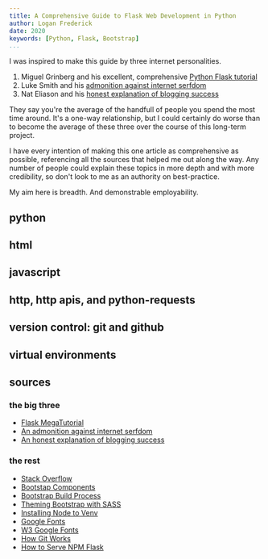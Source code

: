 ```yaml
---
title: A Comprehensive Guide to Flask Web Development in Python
author: Logan Frederick
date: 2020
keywords: [Python, Flask, Bootstrap]
...
```


I was inspired to make this guide by three internet personalities.

1. Miguel Grinberg and his excellent, comprehensive [Python Flask tutorial](https://blog.miguelgrinberg.com/post/the-flask-mega-tutorial-part-i-hello-world)
2. Luke Smith and his [admonition against internet serfdom](https://www.youtube.com/watch?v=bdKZVIGRAKQ&list=PL-p5XmQHB_JRRnoQyjOfioJdDmu87DIJc)
3. Nat Eliason and his [honest explanation of blogging success](https://www.nateliason.com/blog/start-a-blog)

They say you're the average of the handfull of people you spend the most time
around. It's a one-way relationship, but I could certainly do worse than to
become the average of these three over the course of this long-term project.

I have every intention of making this one article as comprehensive as possible,
referencing all the sources that helped me out along the way. Any number of
people could explain these topics in more depth and with more credibility, so
don't look to me as an authority on best-practice.

My aim here is breadth. And demonstrable employability.

python
------

html
----

javascript
----------

http, http apis, and python-requests
------------------------------------

version control: git and github
-------------------------------

virtual environments
--------------------



sources
-------

### the big three

+ [Flask MegaTutorial](https://blog.miguelgrinberg.com/post/the-flask-mega-tutorial-part-i-hello-world)
+ [An admonition against internet serfdom](https://www.youtube.com/watch?v=bdKZVIGRAKQ&list=PL-p5XmQHB_JRRnoQyjOfioJdDmu87DIJc)
+ [An honest explanation of blogging success](https://www.nateliason.com/blog/start-a-blog)

### the rest

+ [Stack Overflow](https://stackoverflow.com/questions/54257732/how-can-i-use-bootstrap-4-while-using-flask-for-python-3)
+ [Bootstap Components](https://getbootstrap.com/docs/4.5/components/navs/)
+ [Bootstrap Build Process](https://getbootstrap.com/docs/4.2/getting-started/build-tools/)
+ [Theming Bootstrap with SASS](https://getbootstrap.com/docs/4.0/getting-started/theming/)
+ [Installing Node to Venv](https://lincolnloop.com/blog/installing-nodejs-and-npm-python-virtualenv/)
+ [Google Fonts](https://fonts.google.com)
+ [W3 Google Fonts](https://www.w3schools.com/css/css_font_google.asp)
+ [How Git Works](https://www.pluralsight.com/courses/how-git-works)
+ [How to Serve NPM Flask](https://stackoverflow.com/questions/24514936/how-can-i-serve-npm-packages-using-flask)
